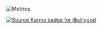 
![Metrics](https://metrics.lecoq.io/sillygod?template=classic&achievements=1&achievements.threshold=C&achievements.secrets=true&achievements.display=detailed&achievements.limit=0&config.timezone=Asia%2FTaipei)

[![Source Karma badge for @sillygod](https://sourcekarma-og.vercel.app/api/sillygod/github)](https://sourcekarma.vercel.app/sillygod)

<!--
**sillygod/sillygod** is a ✨ _special_ ✨ repository because its `README.md` (this file) appears on your GitHub profile.

Here are some ideas to get you started:

- 🔭 I’m currently working on ...
- 🌱 I’m currently learning ...
- 👯 I’m looking to collaborate on ...
- 🤔 I’m looking for help with ...
- 💬 Ask me about ...
- 📫 How to reach me: ...
- 😄 Pronouns: ...
- ⚡ Fun fact: ...
-->
